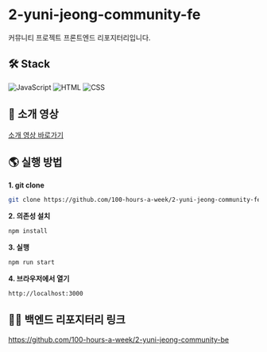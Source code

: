 # 2-yuni-jeong-community-fe
커뮤니티 프로젝트 프론트엔드 리포지터리입니다.

## 🛠️ Stack
![JavaScript](https://img.shields.io/badge/JavaScript-F7DF1E?style=for-the-badge&logo=javascript&logoColor=black)
![HTML](https://img.shields.io/badge/HTML5-E34F26?style=for-the-badge&logo=html5&logoColor=white)
![CSS](https://img.shields.io/badge/CSS3-1572B6?style=for-the-badge&logo=css3&logoColor=white)

## 🎥 소개 영상
[소개 영상 바로가기](https://drive.google.com/file/d/1MwC9VxA4xt1x53nneWBQRIIzJOQN6nAh/view?usp=sharing)

## 🌎 실행 방법
**1. git clone**
```bash
git clone https://github.com/100-hours-a-week/2-yuni-jeong-community-fe.git
```

**2. 의존성 설치**
```bash
npm install
```

**3. 실행**
```bash
npm run start
```

**4. 브라우저에서 열기**
```
http://localhost:3000
```

## 👨‍💻 백엔드 리포지터리 링크
https://github.com/100-hours-a-week/2-yuni-jeong-community-be
